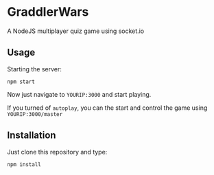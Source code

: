 # GraddlerWars
A NodeJS multiplayer quiz game using socket.io

## Usage

Starting the server:
```
npm start
```

Now just navigate to `YOURIP:3000` and start playing.

If you turned of `autoplay`, you can the start and control the game using `YOURIP:3000/master`

## Installation

Just clone this repository and type:
```
npm install
```
